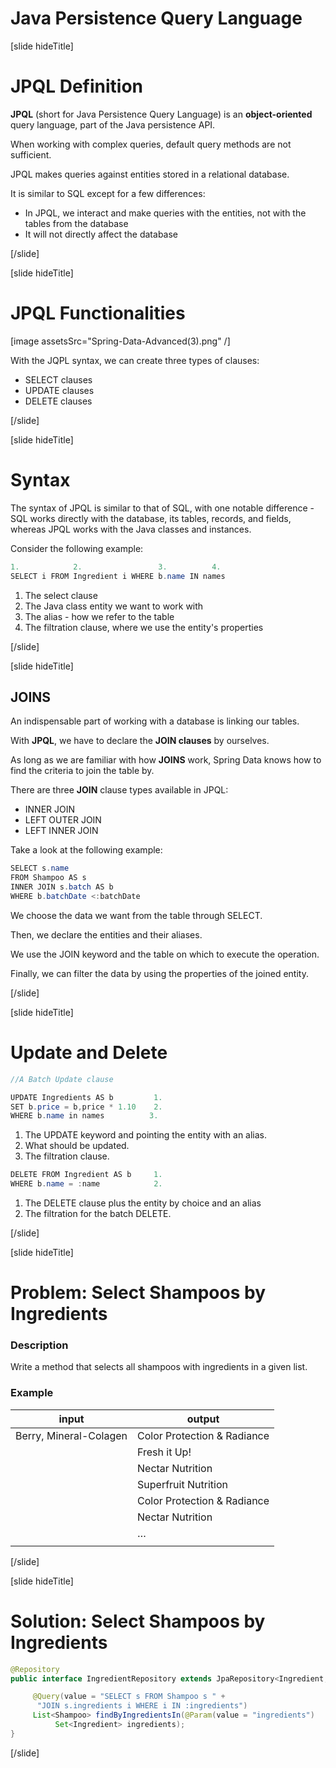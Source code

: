 # Java Persistence Query Language

[slide hideTitle]

# JPQL Definition

**JPQL** (short for Java Persistence Query Language) is an **object-oriented** query language, part of the Java persistence API.

When working with complex queries, default query methods are not sufficient.

JPQL makes queries against entities stored in a relational database.

It is similar to SQL except for a few differences:

- In JPQL, we interact and make queries with the entities, not with the tables from the database
- It will not directly affect the database

[/slide]

[slide hideTitle]

# JPQL Functionalities

[image assetsSrc="Spring-Data-Advanced(3).png" /]

With the JQPL syntax, we can create three types of clauses:

- SELECT clauses
- UPDATE clauses
- DELETE clauses

[/slide]

[slide hideTitle]

# Syntax

The syntax of JPQL is similar to that of SQL, with one notable difference - SQL works directly with the database, its tables, records, and fields, whereas JPQL works with the Java classes and instances.

Consider the following example:

```java
1.            2.                 3.          4.
SELECT i FROM Ingredient i WHERE b.name IN names
```

1. The select clause
2. The Java class entity we want to work with
3. The alias - how we refer to the table
4. The filtration clause, where we use the entity's properties

[/slide]

[slide hideTitle]

## JOINS

An indispensable part of working with a database is linking our tables.

With **JPQL**, we have to declare the **JOIN clauses** by ourselves.

As long as we are familiar with how **JOINS** work, Spring Data knows how to find the criteria to join the table by.

There are three **JOIN** clause types available in JPQL:

- INNER JOIN
- LEFT OUTER JOIN
- LEFT INNER JOIN

Take a look at the following example:

```java
SELECT s.name                 
FROM Shampoo AS s             
INNER JOIN s.batch AS b      
WHERE b.batchDate <:batchDate 
```

We choose the data we want from the table through SELECT.

Then, we declare the entities and their aliases.

We use the JOIN keyword and the table on which to execute the operation.

Finally, we can filter the data by using the properties of the joined entity.

[/slide]

[slide hideTitle]

# Update and Delete

```java
//A Batch Update clause

UPDATE Ingredients AS b         1.
SET b.price = b,price * 1.10    2.
WHERE b.name in names          3.
```

1. The UPDATE keyword and pointing the entity with an alias.
2. What should be updated.
3. The filtration clause.

```java
DELETE FROM Ingredient AS b     1. 
WHERE b.name = :name            2.
```

1. The DELETE clause plus the entity by choice and an alias
2. The filtration for the batch DELETE.

[/slide]

[slide hideTitle]

# Problem: Select Shampoos by Ingredients

### Description

Write a method that selects all shampoos with ingredients in a given list.

### Example

| **input** | **output** |
| --- | --- |
| Berry, Mineral-Colagen  | Color Protection & Radiance  |
|   | Fresh it Up!  |
|   | Nectar Nutrition  |
|   | Superfruit Nutrition  |
|   | Color Protection & Radiance  |
|   | Nectar Nutrition  |
|   | …  |
|   |    |


[/slide]

[slide hideTitle]

# Solution: Select Shampoos by Ingredients

```java
@Repository
public interface IngredientRepository extends JpaRepository<Ingredient, Long>{

     @Query(value = "SELECT s FROM Shampoo s " +
      "JOIN s.ingredients i WHERE i IN :ingredients")
     List<Shampoo> findByIngredientsIn(@Param(value = "ingredients")   
          Set<Ingredient> ingredients);
}
```

[/slide]